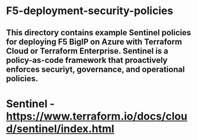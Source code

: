 # F5-deployment-security-policies

## This directory contains example Sentinel policies for deploying F5 BigIP on Azure with Terraform Cloud or Terraform Enterprise. Sentinel is a policy-as-code framework that proactively enforces securiyt, governance, and operational policies. 

# Sentinel - https://www.terraform.io/docs/cloud/sentinel/index.html 

